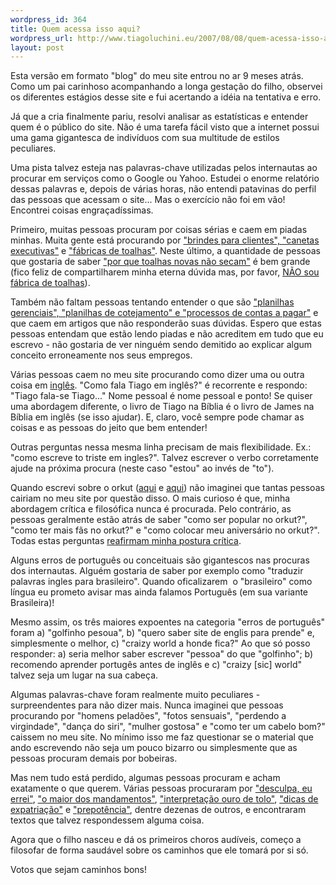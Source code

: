 ```yaml
--- 
wordpress_id: 364
title: Quem acessa isso aqui?
wordpress_url: http://www.tiagoluchini.eu/2007/08/08/quem-acessa-isso-aqui/
layout: post
---
```

Esta versão em formato "blog" do meu site entrou no ar 9 meses atrás. Como um pai carinhoso acompanhando a longa gestação do filho, observei os diferentes estágios desse site e fui acertando a idéia na tentativa e erro.

Já que a cria finalmente pariu, resolvi analisar as estatísticas e entender quem é o público do site. Não é uma tarefa fácil visto que a internet possui uma gama gigantesca de indivíduos com sua multitude de estilos peculiares.

Uma pista talvez esteja nas palavras-chave utilizadas pelos internautas ao procurar em serviços como o Google ou Yahoo. Estudei o enorme relatório dessas palavras e, depois de várias horas, não entendi patavinas do perfil das pessoas que acessam o site... Mas o exercício não foi em vão! Encontrei coisas engraçadíssimas.

Primeiro, muitas pessoas procuram por coisas sérias e caem em piadas minhas. Muita gente está procurando por <a href="http://www.tiagoluchini.eu/2006/11/29/brindes-de-final-de-ano/">"brindes para clientes", "canetas executivas"</a> e <a href="http://www.tiagoluchini.eu/2007/06/11/toalhas/">"fábricas de toalhas"</a>. Neste último, a quantidade de pessoas que gostaria de saber <a href="http://www.tiagoluchini.eu/2007/06/11/toalhas/">"por que toalhas novas não secam"</a> é bem grande (fico feliz de compartilharem minha eterna dúvida mas, por favor, <a href="http://www.tiagoluchini.eu/2007/06/26/os-sem-leitura/">NÃO sou fábrica de toalhas</a>).

Também não faltam pessoas tentando entender o que são <a href="http://www.tiagoluchini.eu/2007/06/09/administres/">"planilhas gerenciais", "planilhas de cotejamento" e "processos de contas a pagar"</a> e que caem em artigos que não responderão suas dúvidas. Espero que estas pessoas entendam que estão lendo piadas e não acreditem em tudo que eu escrevo - não gostaria de ver ninguém sendo demitido ao explicar algum conceito erroneamente nos seus empregos.

Várias pessoas caem no meu site procurando como dizer uma ou outra coisa em <a href="http://www.tiagoluchini.eu/2007/06/18/aprenda-ingles/">inglês</a>. "Como fala Tiago em inglês?" é recorrente e respondo: "Tiago fala-se Tiago..." Nome pessoal é nome pessoal e ponto! Se quiser uma abordagem diferente, o livro de Tiago na Bíblia é o livro de James na Bíblia em inglês (se isso ajudar). E, claro, você sempre pode chamar as coisas e as pessoas do jeito que bem entender!

Outras perguntas nessa mesma linha precisam de mais flexibilidade. Ex.: "como escreve to triste em ingles?". Talvez escrever o verbo corretamente ajude na próxima procura (neste caso "estou" ao invés de "to").

Quando escrevi sobre o orkut (<a href="http://www.tiagoluchini.eu/2007/07/10/orkut-e-brasil/">aqui</a> e <a href="http://www.tiagoluchini.eu/2007/07/11/aniversario-e-orkut/">aqui</a>) não imaginei que tantas pessoas cairiam no meu site por questão disso. O mais curioso é que, minha abordagem crítica e filosófica nunca é procurada. Pelo contrário, as pessoas geralmente estão atrás de saber "como ser popular no orkut?", "como ter mais fãs no orkut?" e "como colocar meu aniversário no orkut?". Todas estas perguntas <a href="http://www.tiagoluchini.eu/2007/07/10/orkut-e-brasil/">reafirmam minha postura crítica</a>.

Alguns erros de português ou conceituais são gigantescos nas procuras dos internautas. Alguém gostaria de saber por exemplo como "traduzir palavras ingles para brasileiro". Quando oficalizarem  o "brasileiro" como língua eu prometo avisar mas ainda falamos Português (em sua variante Brasileira)!

Mesmo assim, os três maiores expoentes na categoria "erros de português" foram a) "golfinho pesoua", b) "quero saber site de englis para prende" e, simplesmente o melhor, c) "craizy world a honde fica?" Ao que só posso responder: a) seria melhor saber escrever "pessoa" do que "golfinho"; b) recomendo aprender portugês antes de inglês e c) "craizy [sic] world" talvez seja um lugar na sua cabeça.

Algumas palavras-chave foram realmente muito peculiares - surpreendentes para não dizer mais. Nunca imaginei que pessoas procurando por "homens peladões", "fotos sensuais", "perdendo a virgindade", "dança do siri", "mulher gostosa" e "como ter um cabelo bom?" caissem no meu site. No mínimo isso me faz questionar se o material que ando escrevendo não seja um pouco bizarro ou simplesmente que as pessoas procuram demais por bobeiras.

Mas nem tudo está perdido, algumas pessoas procuram e acham exatamente o que querem. Várias pessoas procuraram por <a href="http://www.tiagoluchini.eu/2007/06/11/prepotencia-e-infalabilidade/">"desculpa, eu errei"</a>, <a href="http://www.tiagoluchini.eu/2007/07/05/o-maior-de-todos-os-mandamentos/">"o maior dos mandamentos"</a>, <a href="http://www.tiagoluchini.eu/2007/06/06/ouro-de-tolo/">"interpretação ouro de tolo"</a>, <a href="http://www.tiagoluchini.eu/2007/06/24/dicas-para-quase-expatriados/">"dicas de expatriação"</a> e <a href="http://www.tiagoluchini.eu/2007/06/11/prepotencia-e-infalabilidade/">"prepotência"</a>, dentre dezenas de outros, e encontraram textos que talvez respondessem alguma coisa.

Agora que o filho nasceu e dá os primeiros choros audíveis, começo a filosofar de forma saudável sobre os caminhos que ele tomará por si só.

Votos que sejam caminhos bons!
